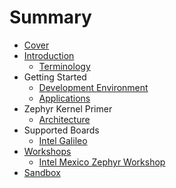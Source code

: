 # Summary

* [Cover](README.md)
* [Introduction](documentation/Introduction.md)
   * [Terminology](documentation/Terminology.md)
* Getting Started
   * [Development Environment](documentation/DevelopmentEnvironment.md)
   * [Applications](documentation/Applications.md)
* Zephyr Kernel Primer
   * [Architecture](documentation/Architecture.md)
* Supported Boards
   * [Intel Galileo](IntelGalileo.md)
* [Workshops](documentation/Workshops.md)
   * [Intel Mexico Zephyr Workshop](documentation/IntelMexicoZephyrWorkshop.md)
* [Sandbox](documentation/Sandbox.md)

